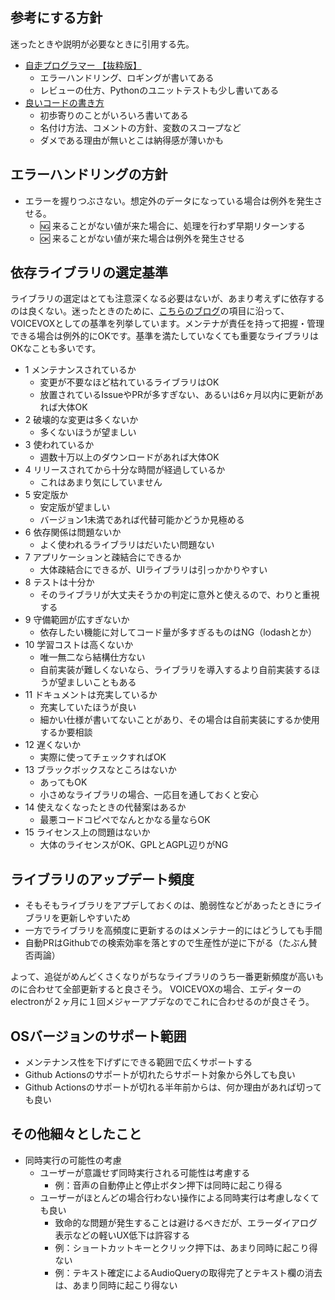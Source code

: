 ## 参考にする方針

迷ったときや説明が必要なときに引用する先。

* [自走プログラマー 【抜粋版】](https://jisou-programmer.beproud.jp/index.html)
  * エラーハンドリング、ロギングが書いてある
  * レビューの仕方、Pythonのユニットテストも少し書いてある
* [良いコードの書き方](https://qiita.com/alt_yamamoto/items/25eda376e6b947208996)
  * 初歩寄りのことがいろいろ書いてある
  * 名付け方法、コメントの方針、変数のスコープなど
  * ダメである理由が無いとこは納得感が薄いかも

## エラーハンドリングの方針

* エラーを握りつぶさない。想定外のデータになっている場合は例外を発生させる。
  * 🆖 来ることがない値が来た場合に、処理を行わず早期リターンする
  * 🆗 来ることがない値が来た場合は例外を発生させる

## 依存ライブラリの選定基準

ライブラリの選定はとても注意深くなる必要はないが、あまり考えずに依存するのは良くない。迷ったときのために、[こちらのブログ](https://applis.io/posts/criteria-for-selecting-libraries)の項目に沿って、VOICEVOXとしての基準を列挙しています。メンテナが責任を持って把握・管理できる場合は例外的にOKです。基準を満たしていなくても重要なライブラリはOKなことも多いです。

* 1 メンテナンスされているか
  * 変更が不要なほど枯れているライブラリはOK
  * 放置されているIssueやPRが多すぎない、あるいは6ヶ月以内に更新があれば大体OK
* 2 破壊的な変更は多くないか
  * 多くないほうが望ましい
* 3 使われているか
  * 週数十万以上のダウンロードがあれば大体OK
* 4 リリースされてから十分な時間が経過しているか
  * これはあまり気にしていません
* 5 安定版か
  * 安定版が望ましい
  * バージョン1未満であれば代替可能かどうか見極める
* 6 依存関係は問題ないか
  * よく使われるライブラリはだいたい問題ない
* 7 アプリケーションと疎結合にできるか
  * 大体疎結合にできるが、UIライブラリは引っかかりやすい
* 8 テストは十分か
  * そのライブラリが大丈夫そうかの判定に意外と使えるので、わりと重視する
* 9 守備範囲が広すぎないか
  * 依存したい機能に対してコード量が多すぎるものはNG（lodashとか）
* 10 学習コストは高くないか
  * 唯一無二なら結構仕方ない
  * 自前実装が難しくないなら、ライブラリを導入するより自前実装するほうが望ましいこともある
* 11 ドキュメントは充実しているか
  * 充実していたほうが良い
  * 細かい仕様が書いてないことがあり、その場合は自前実装にするか使用するか要相談
* 12 遅くないか
  * 実際に使ってチェックすればOK
* 13 ブラックボックスなところはないか
  * あってもOK
  * 小さめなライブラリの場合、一応目を通しておくと安心
* 14 使えなくなったときの代替案はあるか
  * 最悪コードコピペでなんとかなる量ならOK
* 15 ライセンス上の問題はないか
  * 大体のライセンスがOK、GPLとAGPL辺りがNG

## ライブラリのアップデート頻度

* そもそもライブラリをアプデしておくのは、脆弱性などがあったときにライブラリを更新しやすいため
* 一方でライブラリを高頻度に更新するのはメンテナー的にはどうしても手間
* 自動PRはGithubでの検索効率を落とすので生産性が逆に下がる（たぶん賛否両論）

よって、追従がめんどくさくなりがちなライブラリのうち一番更新頻度が高いものに合わせて全部更新すると良さそう。
VOICEVOXの場合、エディターのelectronが２ヶ月に１回メジャーアプデなのでこれに合わせるのが良さそう。

## OSバージョンのサポート範囲

* メンテナンス性を下げずにできる範囲で広くサポートする
* Github Actionsのサポートが切れたらサポート対象から外しても良い
* Github Actionsのサポートが切れる半年前からは、何か理由があれば切っても良い

## その他細々としたこと

* 同時実行の可能性の考慮
  * ユーザーが意識せず同時実行される可能性は考慮する
    * 例：音声の自動停止と停止ボタン押下は同時に起こり得る
  * ユーザーがほとんどの場合行わない操作による同時実行は考慮しなくても良い
    * 致命的な問題が発生することは避けるべきだが、エラーダイアログ表示などの軽いUX低下は許容する
    * 例：ショートカットキーとクリック押下は、あまり同時に起こり得ない
    * 例：テキスト確定によるAudioQueryの取得完了とテキスト欄の消去は、あまり同時に起こり得ない
